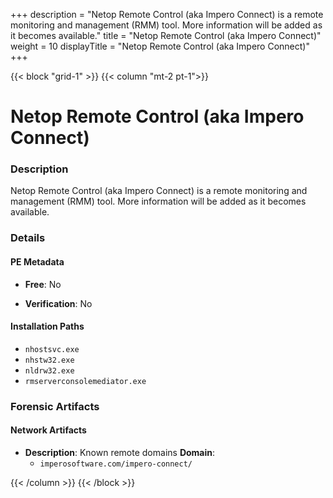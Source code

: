 +++
description = "Netop Remote Control (aka Impero Connect) is a remote monitoring and management (RMM) tool. More information will be added as it becomes available."
title = "Netop Remote Control (aka Impero Connect)"
weight = 10
displayTitle = "Netop Remote Control (aka Impero Connect)"
+++


{{< block "grid-1" >}}
{{< column "mt-2 pt-1">}}

# Netop Remote Control (aka Impero Connect)


### Description

Netop Remote Control (aka Impero Connect) is a remote monitoring and management (RMM) tool. More information will be added as it becomes available.




### Details


#### PE Metadata


- **Free**: No

- **Verification**: No




#### Installation Paths
- `nhostsvc.exe`
- `nhstw32.exe`
- `nldrw32.exe`
- `rmserverconsolemediator.exe`

### Forensic Artifacts




#### Network Artifacts

- **Description**: Known remote domains
  **Domain**:
    - `imperosoftware.com/impero-connect/`








{{< /column >}}
{{< /block >}}
